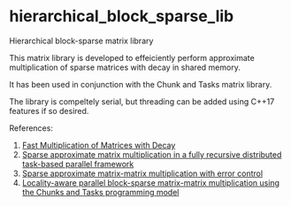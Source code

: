 # hierarchical_block_sparse_lib
Hierarchical block-sparse matrix library

This matrix library is developed to effeiciently perform approximate multiplication of sparse matrices with decay in shared memory. 

It has been used in conjunction with the Chunk and Tasks matrix library.

The library is compeltely serial, but threading can be added using C++17 features if so desired. 

References:
1. [Fast Multiplication of Matrices with Decay](https://arxiv.org/abs/1011.3534)
2. [Sparse approximate matrix multiplication in a fully recursive distributed task-based parallel framework](https://arxiv.org/abs/1906.08148)
3. [Sparse approximate matrix-matrix multiplication with error control](https://arxiv.org/abs/2005.10680)
4. [Locality-aware parallel block-sparse matrix-matrix multiplication using the Chunks and Tasks programming model](https://arxiv.org/abs/1501.07800)
